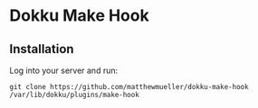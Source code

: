 # Dokku Make Hook



## Installation

Log into your server and run:

    git clone https://github.com/matthewmueller/dokku-make-hook /var/lib/dokku/plugins/make-hook
